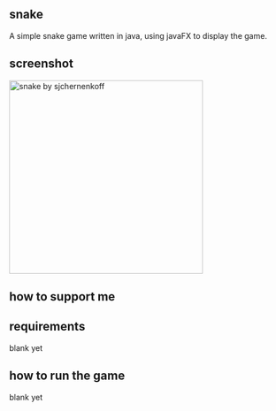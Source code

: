 ## snake

A simple snake game written in java, using javaFX to display the game.

## screenshot

<img src="https://i.imgur.com/DIJfUNr.png" alt="snake by sjchernenkoff" width="350">

## how to support me

<script type="text/javascript" src="https://cdnjs.buymeacoffee.com/1.0.0/button.prod.min.js" data-name="bmc-button" data-slug="sjchernenkoff" data-color="#ffc677" data-emoji=""  data-font="Poppins" data-text="buy me a coffee" data-outline-color="#000000" data-font-color="#000000" data-coffee-color="#FFDD00" ></script>

## requirements

blank yet

## how to run the game

blank yet
